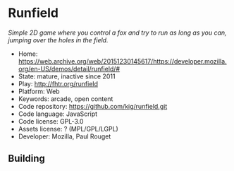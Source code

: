 # Runfield

_Simple 2D game where you control a fox and try to run as long as you can, jumping over the holes in the field._

- Home: https://web.archive.org/web/20151230145617/https://developer.mozilla.org/en-US/demos/detail/runfield/#
- State: mature, inactive since 2011
- Play: http://fhtr.org/runfield
- Platform: Web
- Keywords: arcade, open content
- Code repository: https://github.com/kig/runfield.git
- Code language: JavaScript
- Code license: GPL-3.0
- Assets license: ? (MPL/GPL/LGPL)
- Developer: Mozilla, Paul Rouget

## Building
